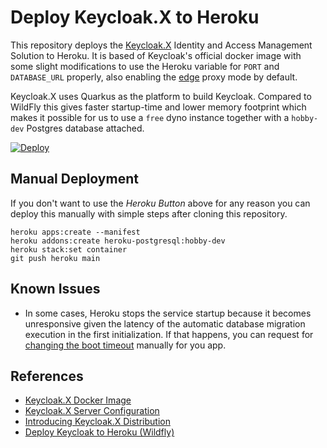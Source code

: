 # Deploy Keycloak.X to Heroku

This repository deploys the [Keycloak.X](https://www.keycloak.org) Identity and Access Management Solution
to Heroku.  It is based of Keycloak's official docker image with some slight modifications to use the
Heroku variable for `PORT` and `DATABASE_URL` properly, also enabling the [edge](https://github.com/keycloak/keycloak-community/blob/main/design/keycloak.x/configuration.md#proxy-mode) 
proxy mode by default.

Keycloak.X uses Quarkus as the platform to build Keycloak. Compared to WildFly this gives faster startup-time 
and lower memory footprint which makes it possible for us to use a `free` dyno instance together with a `hobby-dev` 
Postgres database attached.

[![Deploy](https://www.herokucdn.com/deploy/button.svg)](https://heroku.com/deploy)

## Manual Deployment
If you don't want to use the *Heroku Button* above for any reason you can deploy this manually with simple steps after cloning this repository.
```shell
heroku apps:create --manifest
heroku addons:create heroku-postgresql:hobby-dev
heroku stack:set container
git push heroku main
```

## Known Issues
- In some cases, Heroku stops the service startup because it becomes unresponsive given the latency of the automatic database migration execution in the first initialization. If that happens, you can request for [changing the boot timeout](https://tools.heroku.support/limits/boot_timeout) manually for you app.

## References
- [Keycloak.X Docker Image](https://github.com/keycloak/keycloak-containers/tree/main/server-x)
- [Keycloak.X Server Configuration](https://github.com/keycloak/keycloak-community/blob/main/design/keycloak.x/configuration.md)
- [Introducing Keycloak.X Distribution](https://www.keycloak.org/2020/12/first-keycloak-x-release.adoc)
- [Deploy Keycloak to Heroku (Wildfly)](https://github.com/mieckert/keycloak-heroku)
